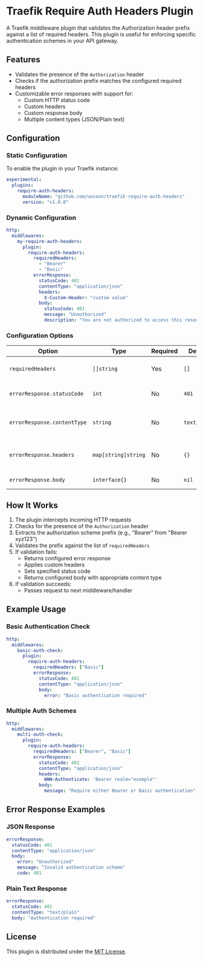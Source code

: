 # Traefik Require Auth Headers Plugin

A Traefik middleware plugin that validates the Authorization header prefix against a list of required headers. This plugin is useful for enforcing specific authentication schemes in your API gateway.

## Features

- Validates the presence of the `Authorization` header
- Checks if the authorization prefix matches the configured required headers
- Customizable error responses with support for:
  - Custom HTTP status code
  - Custom headers
  - Custom response body
  - Multiple content types (JSON/Plain text)

## Configuration

### Static Configuration

To enable the plugin in your Traefik instance:

```yaml
experimental:
  plugins:
    require-auth-headers:
      moduleName: "github.com/unsoon/traefik-require-auth-headers"
      version: "v1.0.0"
```

### Dynamic Configuration

```yaml
http:
  middlewares:
    my-require-auth-headers:
      plugin:
        require-auth-headers:
          requiredHeaders:
            - "Bearer"
            - "Basic"
          errorResponse:
            statusCode: 401
            contentType: "application/json"
            headers:
              X-Custom-Header: "custom value"
            body:
              statusCode: 401
              message: "Unauthorized"
              description: "You are not authorized to access this resource"
```

### Configuration Options

| Option                      | Type                | Required | Default      | Description                                                         |
| --------------------------- | ------------------- | -------- | ------------ | ------------------------------------------------------------------- |
| `requiredHeaders`           | `[]string`          | Yes      | `[]`         | List of accepted Authorization header prefixes                      |
| `errorResponse.statusCode`  | `int`               | No       | `401`        | HTTP status code for error responses                                |
| `errorResponse.contentType` | `string`            | No       | `text/plain` | Content type of error response (`text/plain` or `application/json`) |
| `errorResponse.headers`     | `map[string]string` | No       | `{}`         | Additional headers to include in error response                     |
| `errorResponse.body`        | `interface{}`       | No       | `nil`        | Custom response body                                                |

## How It Works

1. The plugin intercepts incoming HTTP requests
2. Checks for the presence of the `Authorization` header
3. Extracts the authorization scheme prefix (e.g., "Bearer" from "Bearer xyz123")
4. Validates the prefix against the list of `requiredHeaders`
5. If validation fails:
   - Returns configured error response
   - Applies custom headers
   - Sets specified status code
   - Returns configured body with appropriate content type
6. If validation succeeds:
   - Passes request to next middleware/handler

## Example Usage

### Basic Authentication Check

```yaml
http:
  middlewares:
    basic-auth-check:
      plugin:
        require-auth-headers:
          requiredHeaders: ["Basic"]
          errorResponse:
            statusCode: 401
            contentType: "application/json"
            body:
              error: "Basic authentication required"
```

### Multiple Auth Schemes

```yaml
http:
  middlewares:
    multi-auth-check:
      plugin:
        require-auth-headers:
          requiredHeaders: ["Bearer", "Basic"]
          errorResponse:
            statusCode: 401
            contentType: "application/json"
            headers:
              WWW-Authenticate: 'Bearer realm="example"'
            body:
              message: "Require either Bearer or Basic authentication"
```

## Error Response Examples

### JSON Response

```yaml
errorResponse:
  statusCode: 401
  contentType: "application/json"
  body:
    error: "Unauthorized"
    message: "Invalid authentication scheme"
    code: 401
```

### Plain Text Response

```yaml
errorResponse:
  statusCode: 401
  contentType: "text/plain"
  body: "Authentication required"
```

## License

This plugin is distributed under the [MIT License](LICENSE).
